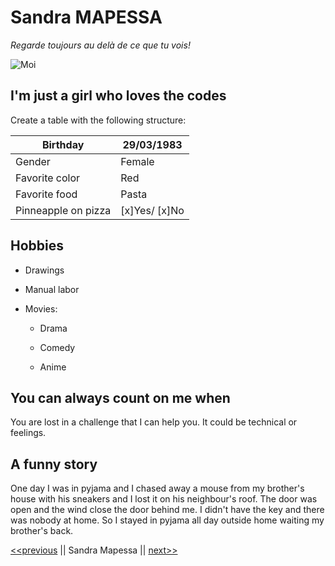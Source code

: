 # **Sandra MAPESSA**

*Regarde toujours au delà de ce que tu vois!*

![Moi](/home/user/Images "Moi")
## **I'm just a girl who loves the codes**

Create a table with the following structure:

|Birthday            |  29/03/1983    |
|--------------------|----------------|
|Gender              |  Female        |
|Favorite color      |  Red           |
|Favorite food       |  Pasta         |
|Pinneapple on pizza |  [x]Yes/ [x]No |

## **Hobbies**
- Drawings

- Manual labor

- Movies:

     - Drama
  
     - Comedy
  
     - Anime

## **You can always count on me when**
You are lost in a challenge that I can help you. It could be technical or feelings.

## **A funny story**
One day I was in pyjama and I chased away a mouse from my brother's house with his sneakers and I lost it on his neighbour's roof. The door was open and the wind close the door behind me. I didn't have the key and there was nobody at home. So I stayed in pyjama all day outside home waiting my brother's back.

[<<previous](https://github.com/MichaelPwood) || Sandra Mapessa || [next>>]( )